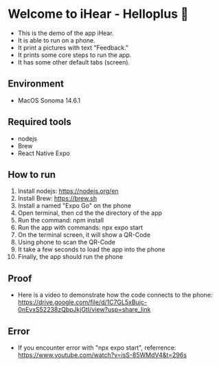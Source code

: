 # Welcome to iHear - Helloplus 👋
- This is the demo of the app iHear.
- It is able to run on a phone.
- It print a pictures with text "Feedback."
- It prints some core steps to run the app.
- It has some other default tabs (screen).

## Environment
- MacOS Sonoma 14.6.1

## Required tools
- nodejs
- Brew
- React Native Expo

## How to run
1. Install nodejs: https://nodejs.org/en
1. Install Brew: https://brew.sh
1. Install a named "Expo Go" on the phone 
1. Open terminal, then cd the the directory of the app
1. Run the command: npm install
1. Run the app with commands: npx expo start
1. On the terminal screen, it will show a QR-Code
1. Using phone to scan the QR-Code
1. It take a few seconds to load the app into the phone
1. Finally, the app should run the phone

## Proof
- Here is a video to demonstrate how the code connects to the phone: https://drive.google.com/file/d/1C7GL5xBujc-0nEvxS52238zQbpJkjGtI/view?usp=share_link

## Error
- If you encounter error with "npx expo start", referrence: https://www.youtube.com/watch?v=isS-85WMdV4&t=296s


